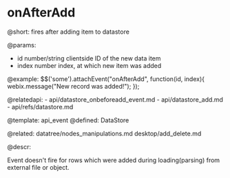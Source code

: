 onAfterAdd
=============

@short:
	fires after adding item to datastore

@params:
- id		number/string		clientside ID of the new data item
- index		number				index, at which new item was added

@example:
$$('some').attachEvent("onAfterAdd", function(id, index){
	webix.message("New record was added!");
});

@relatedapi:
	- api/datastore_onbeforeadd_event.md
	- api/datastore_add.md
	- api/refs/datastore.md

@template:	api_event
@defined:	DataStore

@related: 
	datatree/nodes_manipulations.md
    desktop/add_delete.md
	
@descr:

Event doesn't fire for rows which were added during loading(parsing) from external file or object.
